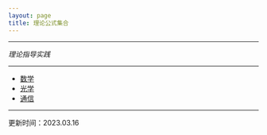 ```yaml
---
layout: page
title: 理论公式集合
---
```


---

<em>理论指导实践</em>

---

- [数学](mathematics.md)
- [光学](optics.md)
- [通信](communication.md)

---

更新时间：2023.03.16